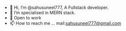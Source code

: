 - 👋 Hi, I’m @sahusuneel777, A Fullstack developer.
- 🌱 I’m specialised in MERN stack.
- 💞️ Open to work
- 📫 How to reach me ... mail:sahusuneel777@gmail.com

<!---
sahusuneel777/sahusuneel777 is a ✨ special ✨ repository because its `README.md` (this file) appears on your GitHub profile.
You can click the Preview link to take a look at your changes.
--->
